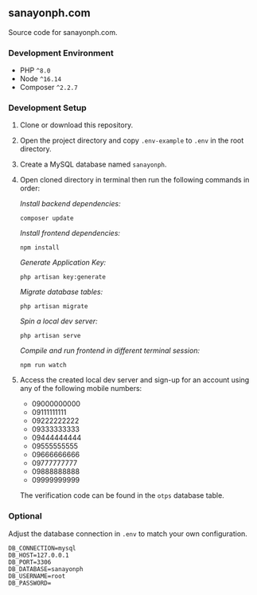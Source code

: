 ## sanayonph.com
Source code for sanayonph.com.

### Development Environment
* PHP `^8.0`
* Node `^16.14`
* Composer `^2.2.7`

### Development Setup
1. Clone or download this repository.
2. Open the project directory and copy `.env-example` to `.env` in the root directory.
3. Create a MySQL database named `sanayonph`.
4. Open cloned directory in terminal then run the following commands in order:

    *Install backend dependencies:*
    ```composer log
    composer update
    ```
   
    *Install frontend dependencies:*
    ```composer log
    npm install
    ```
   
    *Generate Application Key:*
    ```composer log
    php artisan key:generate
    ```
   
    *Migrate database tables:*
    ```composer log
    php artisan migrate
    ```
   
    *Spin a local dev server:*
    ```composer log
    php artisan serve
    ```
   
   *Compile and run frontend in different terminal session:*
    ```composer log
    npm run watch
    ```
   
    
5. Access the created local dev server and sign-up for an account using any of the following mobile numbers:
    * 09000000000
    * 09111111111
    * 09222222222
    * 09333333333
    * 09444444444
    * 09555555555
    * 09666666666
    * 09777777777
    * 09888888888
    * 09999999999
    
    The verification code can be found in the `otps` database table.


### Optional
Adjust the database connection in `.env` to match your own configuration.

```dotenv
DB_CONNECTION=mysql
DB_HOST=127.0.0.1
DB_PORT=3306
DB_DATABASE=sanayonph
DB_USERNAME=root
DB_PASSWORD=
```

